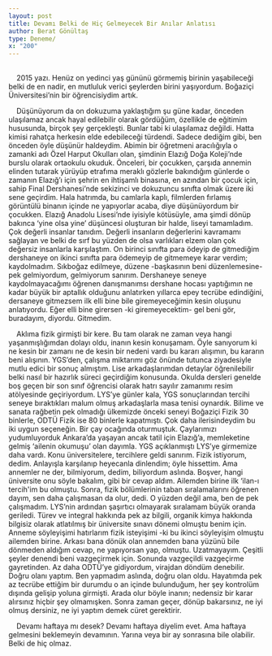 ```yaml
---
layout: post
title: Devamı Belki de Hiç Gelmeyecek Bir Anılar Anlatısı
author: Berat Gönültaş
type: Deneme/
x: "200"
---
```

<br/>
&nbsp;&nbsp;&nbsp;&nbsp;2015 yazı. Henüz on yedinci yaş gününü görmemiş birinin yaşabileceği belki de en nadir, en mutluluk verici şeylerden birini yaşıyordum. Boğaziçi Üniversitesi’nin bir öğrencisiydim artık.

&nbsp;&nbsp;&nbsp;&nbsp;Düşünüyorum da on dokuzuma yaklaştığım şu güne kadar, önceden ulaşılamaz ancak hayal edilebilir olarak gördüğüm, özellikle de eğitimim hususunda, birçok şey gerçekleşti. Bunlar tabi ki ulaşılamaz değildi. Hatta kimisi rahatça herkesin elde edebileceği türdendi. Sadece dediğim gibi, ben önceden öyle düşünür haldeydim. Abimin bir öğretmeni aracılığıyla o zamanki adı Özel Harput Okulları olan, şimdinin Elazığ Doğa Koleji’nde burslu olarak ortaokulu okuduk. Önceleri, bir çocukken, çarşıda annemin elinden tutarak yürüyüp etrafıma meraklı gözlerle bakındığım günlerde o zamanın Elazığ’ı için şehrin en ihtişamlı binasına, en azından bir çocuk için, sahip Final Dershanesi’nde sekizinci ve dokuzuncu sınıfta olmak üzere iki sene geçirdim. Hala hatrımda, bu camlarla kaplı, filmlerden fırlamış görüntülü binanın içinde ne yapıyorlar acaba, diye düşünüyordum bir çocukken. Elazığ Anadolu Lisesi’nde iyisiyle kötüsüyle, ama şimdi dönüp bakınca ‘yine olsa yine’ düşüncesi oluşturan bir halde, liseyi tamamladım. Çok değerli insanlar tanıdım. Değerli insanların değerlerini kavramamı sağlayan ve belki de sırf bu yüzden de olsa varlıkları elzem olan çok değersiz insanlarla karşılaştım. On birinci sınıfta para ödeyip de gitmediğim dershaneye on ikinci sınıfta para ödemeyip de gitmemeye karar verdim; kaydolmadım. Sıkboğaz edilmeye, düzene -başkasının beni düzenlemesine- pek gelmiyordum, gelmiyorum sanırım. Dershaneye seneye kaydolmayacağımı öğrenen danışmanımsı dershane hocası yaptığımın ne kadar büyük bir aptallık olduğunu anlatırken yıllarca epey tecrübe edindiğini, dersaneye gitmezsem ilk elli bine bile giremeyeceğimin kesin oluşunu anlatıyordu. Eğer elli bine girersen -ki giremeyecektim- gel beni gör, buradayım, diyordu. Gitmedim.

&nbsp;&nbsp;&nbsp;&nbsp;Aklıma fizik girmişti bir kere. Bu tam olarak ne zaman veya hangi yaşanmışlığımdan dolayı oldu, inanın kesin konuşamam. Öyle sanıyorum ki ne kesin bir zamanı ne de kesin bir nedeni vardı bu kararı alışımın, bu kararın beni alışının. YGS’den, çalışma miktarımı göz önünde tutunca ziyadesiyle mutlu edici bir sonuç almıştım. Lise arkadaşlarımdan detaylar öğrenilebilir belki nasıl bir hazırlık süreci geçirdiğim konusunda. Okulda dersleri genelde boş geçen bir son sınıf öğrencisi olarak hatrı sayılır zamanımı resim atölyesinde geçiriyordum. LYS’ye günler kala, YGS sonuçlarından tercihi seneye bıraktıkları malum olmuş arkadaşlarla masa tenisi oynardık. Bilime ve sanata rağbetin pek olmadığı ülkemizde önceki seneyi Boğaziçi Fizik 30 binlerle, ODTÜ Fizik ise 80 binlerle kapatmıştı. Çok daha ilerisindeydim bu iki uygun seçeneğin. Bir çay ocağında oturmuştuk. Çaylarımızı yudumluyorduk Ankara’da yaşayan ancak tatil için Elazığ’a, memleketine gelmiş ‘ailenin okumuşu’ olan dayımla. YGS açıklanmıştı LYS’ye girmemize daha vardı. Konu üniversitelere, tercihlere geldi sanırım. Fizik istiyorum, dedim. Anlayışla karşılanıp heyecanla dinlendim; öyle hissettim. Ama annemler ne der, bilmiyorum, dedim, biliyordum aslında. Boşver, hangi üniversite onu söyle bakalım, gibi bir cevap aldım. Ailemden birine ilk ‘ilan-ı tercih'im bu olmuştu. Sonra, fizik bölümlerinin taban sıralamalarını öğrenen dayım, sen daha çalışmasan da olur, dedi. O yüzden değil ama, ben de pek çalışmadım. LYS’nin ardından şaşırtıcı olmayarak sıralamam büyük oranda geriledi. Türev ve integral hakkında pek az bilgili, organik kimya hakkında bilgisiz olarak atlatılmış bir üniversite sınavı dönemi olmuştu benim için. Anneme söyleyişimi hatırlarım fizik isteyişimi -ki bu ikinci söyleyişim olmuştu ailemden birine. Arkası bana dönük olan annemden bana yüzünü bile dönmeden aldığım cevap, ne yapıyorsan yap, olmuştu. Uzatmayayım. Çeşitli şeyler denendi beni vazgeçirmek için. Sonunda vazgeçildi vazgeçirme gayretinden. Az daha ODTÜ’ye gidiyordum, virajdan döndüm denebilir. Doğru olanı yaptım. Ben yapmadım aslında, doğru olan oldu. Hayatımda pek az tecrübe ettiğim bir durumdu o an içinde bulunduğum, her şey kontrolüm dışında gelişip yoluna girmişti. Arada olur böyle inanın; nedensiz bir karar alırsınız hiçbir şey olmamışken. Sonra zaman geçer, dönüp bakarsınız, ne iyi olmuş dersiniz, ne iyi yaptım demek cüret gerektirir.

&nbsp;&nbsp;&nbsp;&nbsp;Devamı haftaya mı desek? Devamı haftaya diyelim evet. Ama haftaya gelmesini beklemeyin devamının. Yarına veya bir ay sonrasına bile olabilir. Belki de hiç olmaz.
